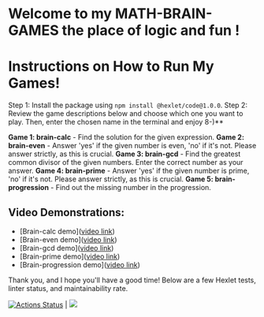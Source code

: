 # Welcome to my **MATH-BRAIN-GAMES** the place of logic and fun !

# Instructions on How to Run My Games!

Step 1: Install the package using `npm install @hexlet/code@1.0.0`.
Step 2: Review the game descriptions below and choose which one you want to play. Then, enter the chosen name in the terminal and enjoy 8-)**

**Game 1: brain-calc** - Find the solution for the given expression.
**Game 2: brain-even** - Answer 'yes' if the given number is even, 'no' if it's not. Please answer strictly, as this is crucial.
**Game 3: brain-gcd** - Find the greatest common divisor of the given numbers. Enter the correct number as your answer.
**Game 4: brain-prime** - Answer 'yes' if the given number is prime, 'no' if it's not. Please answer strictly, as this is crucial.
**Game 5: brain-progression** - Find out the missing number in the progression.

## Video Demonstrations:
- [Brain-calc demo]([video link](https://asciinema.org/a/k1KJssLJ6gaLunLSx9USqmZw0))
- [Brain-even demo]([video link](https://asciinema.org/a/FIGgutqjJstYtzPNWTKVM39nf))
- [Brain-gcd demo]([video link](https://asciinema.org/a/ltpxGYKMCU3EIXOhPnJqDXFhk))
- [Brain-prime demo]([video link](https://asciinema.org/a/1YegTGwtpNsSSsW66ev8cYWrn))
- [Brain-progression demo]([video link](https://asciinema.org/a/uIcemSafLMU6mueXuIFtTmJ5i))

Thank you, and I hope you'll have a good time!
Below are a few Hexlet tests, linter status, and maintainability rate.

[![Actions Status](https://github.com/nesquick017/frontend-project-44/workflows/hexlet-check/badge.svg)](https://github.com/nesquick017/frontend-project-44/actions) | <a href="https://codeclimate.com/github/nesquick017/frontend-project-44/maintainability"><img src="https://api.codeclimate.com/v1/badges/8a70e8731d875bca351f/maintainability" /></a>
